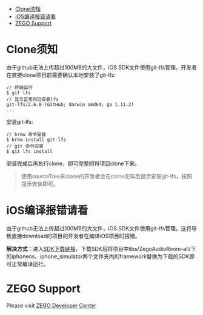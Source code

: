 - [Clone须知](#clone须知)
- [iOS编译报错请看](#iOS编译报错请看)
- [ZEGO Support](#zego-support)

# Clone须知
由于github无法上传超过100MB的大文件，iOS SDK文件使用git-lfs管理。开发者在直接clone项目前需要确认本地安装了git-lfs:
```objc
// 终端运行
$ git lfs
// 显示正常则已安装lfs
git-lfs/2.6.0 (GitHub; darwin amd64; go 1.11.2)
...
```
安装git-lfs:
```objc
// brew 命令安装
$ brew install git-lfs
// git 命令安装
$ git lfs install
```
安装完成后再执行clone，即可完整的将项目clone下来。

> 使用sourceTree来clone的开发者会在clone完毕后提示安装git-lfs，按照提示安装即可。


# iOS编译报错请看
由于github无法上传超过100MB的大文件，iOS SDK文件使用git-lfs管理。这将导致直接download的项目的开发者在编译iOS项目时报错。

**解决方式**：进入[SDK下载链接](https://storage.zego.im/downloads/ZegoAudioRoom-MediaPlayer-iOS.zip)，下载SDK后将项目中libs/ZegoAudioRoom-all/下的iphoneos、iphone_simulator两个文件夹内的framework替换为下载的SDK即可正常编译运行。


# ZEGO Support
Please visit [ZEGO Developer Center](https://www.zego.im/html/document/#Application_Scenes/Instant_Audio)
